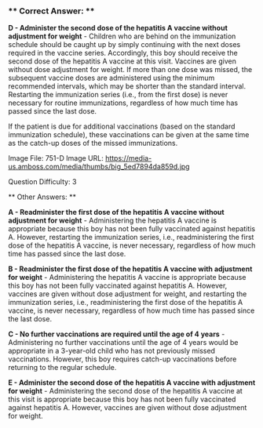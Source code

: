 ### ** Correct Answer: **

**D - Administer the second dose of the hepatitis A vaccine without adjustment for weight** - Children who are behind on the immunization schedule should be caught up by simply continuing with the next doses required in the vaccine series. Accordingly, this boy should receive the second dose of the hepatitis A vaccine at this visit. Vaccines are given without dose adjustment for weight. If more than one dose was missed, the subsequent vaccine doses are administered using the minimum recommended intervals, which may be shorter than the standard interval. Restarting the immunization series (i.e., from the first dose) is never necessary for routine immunizations, regardless of how much time has passed since the last dose.

If the patient is due for additional vaccinations (based on the standard immunization schedule), these vaccinations can be given at the same time as the catch-up doses of the missed immunizations.

Image File: 751-D
Image URL: https://media-us.amboss.com/media/thumbs/big_5ed7894da859d.jpg

Question Difficulty: 3

** Other Answers: **

**A - Readminister the first dose of the hepatitis A vaccine without adjustment for weight** - Administering the hepatitis A vaccine is appropriate because this boy has not been fully vaccinated against hepatitis A. However, restarting the immunization series, i.e., readministering the first dose of the hepatitis A vaccine, is never necessary, regardless of how much time has passed since the last dose.

**B - Readminister the first dose of the hepatitis A vaccine with adjustment for weight** - Administering the hepatitis A vaccine is appropriate because this boy has not been fully vaccinated against hepatitis A. However, vaccines are given without dose adjustment for weight, and restarting the immunization series, i.e., readministering the first dose of the hepatitis A vaccine, is never necessary, regardless of how much time has passed since the last dose.

**C - No further vaccinations are required until the age of 4 years** - Administering no further vaccinations until the age of 4 years would be appropriate in a 3-year-old child who has not previously missed vaccinations. However, this boy requires catch-up vaccinations before returning to the regular schedule.

**E - Administer the second dose of the hepatitis A vaccine with adjustment for weight** - Administering the second dose of the hepatitis A vaccine at this visit is appropriate because this boy has not been fully vaccinated against hepatitis A. However, vaccines are given without dose adjustment for weight.

